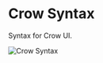# Crow Syntax

Syntax for Crow UI.

![Crow Syntax](https://cloud.githubusercontent.com/assets/9603680/22047896/70147560-dd08-11e6-9a82-c75856218b00.png)
